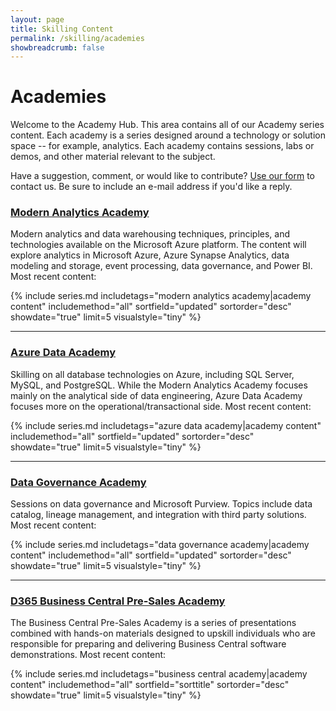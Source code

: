 ```yaml
---
layout: page
title: Skilling Content
permalink: /skilling/academies
showbreadcrumb: false
---
```


# Academies

Welcome to the Academy Hub. This area contains all of our Academy series content. Each academy is a series designed around a technology or solution space -- for example, analytics. Each academy contains sessions, labs or demos, and other material relevant to the subject.

Have a suggestion, comment, or would like to contribute? [Use our form](https://forms.office.com/r/GZwiMqB3Zg) to contact us. Be sure to include an e-mail address if you'd like a reply.

### [Modern Analytics Academy](/PartnerResources/skilling/modern-analytics-academy)
Modern analytics and data warehousing techniques, principles, and technologies available on the Microsoft Azure platform. The content will explore analytics in Microsoft Azure, Azure Synapse Analytics, data modeling and storage, event processing, data governance, and Power BI. Most recent content:

{% include series.md 
    includetags="modern analytics academy|academy content" includemethod="all" 
    sortfield="updated" sortorder="desc" showdate="true" limit=5
    visualstyle="tiny"
%}

<hr/>

### [Azure Data Academy](/PartnerResources/skilling/azure-data-academy)
Skilling on all database technologies on Azure, including SQL Server, MySQL, and PostgreSQL. While the Modern Analytics Academy focuses mainly on the analytical side of data engineering, Azure Data Academy focuses more on the operational/transactional side. Most recent content:

{% include series.md 
    includetags="azure data academy|academy content" includemethod="all" 
    sortfield="updated" sortorder="desc" showdate="true" limit=5
    visualstyle="tiny"
%}

<hr/>

### [Data Governance Academy](/PartnerResources/skilling/data-governance-academy)
Sessions on data governance and Microsoft Purview. Topics include data catalog, lineage management, and integration with third party solutions. Most recent content:

{% include series.md 
    includetags="data governance academy|academy content" includemethod="all" 
    sortfield="updated" sortorder="desc" showdate="true" limit=5
    visualstyle="tiny"
%}

<hr/>

### [D365 Business Central Pre-Sales Academy](/PartnerResources/skilling/business-central-academy)
The Business Central Pre-Sales Academy is a series of presentations combined with hands-on materials designed to upskill individuals who are responsible for preparing and delivering Business Central software demonstrations. Most recent content:

{% include series.md 
    includetags="business central academy|academy content" includemethod="all" 
    sortfield="sorttitle" sortorder="desc" showdate="true" limit=5
    visualstyle="tiny"
%}
